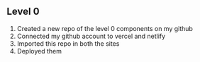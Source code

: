 ## Level 0
1. Created a new repo of the level 0 components on my github
2. Connected my github account to vercel and netlify
3. Imported this repo in both the sites
4. Deployed them 

